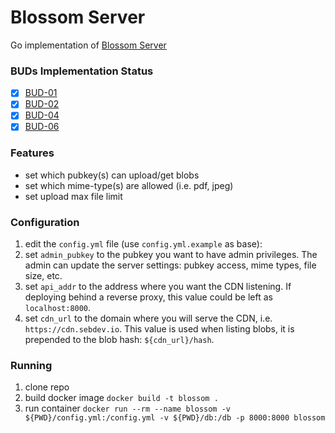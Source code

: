 # Blossom Server

Go implementation of [Blossom Server](https://github.com/hzrd149/blossom/blob/master/Server.md)

### BUDs Implementation Status

- [x] [BUD-01](https://github.com/hzrd149/blossom/blob/master/buds/01.md)
- [x] [BUD-02](https://github.com/hzrd149/blossom/blob/master/buds/02.md)
- [x] [BUD-04](https://github.com/hzrd149/blossom/blob/master/buds/04.md)
- [x] [BUD-06](https://github.com/hzrd149/blossom/blob/master/buds/06.md)

### Features

- set which pubkey(s) can upload/get blobs
- set which mime-type(s) are allowed (i.e. pdf, jpeg)
- set upload max file limit

### Configuration

1. edit the `config.yml` file (use `config.yml.example` as base):
2. set `admin_pubkey` to the pubkey you want to have admin privileges. The admin can update the server settings: pubkey access, mime types, file size, etc.
3. set `api_addr` to the address where you want the CDN listening. If deploying behind a reverse proxy, this value could be left as `localhost:8000`.
4. set `cdn_url` to the domain where you will serve the CDN, i.e. `https://cdn.sebdev.io`. This value is used when listing blobs, it is prepended to the blob hash: `${cdn_url}/hash`.

### Running

1. clone repo
2. build docker image `docker build -t blossom .`
3. run container `docker run --rm --name blossom -v ${PWD}/config.yml:/config.yml -v ${PWD}/db:/db -p 8000:8000 blossom`
